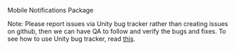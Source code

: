 Mobile Notifications Package

Note: Please report issues via Unity bug tracker rather than creating issues on github, then we can have QA to follow and verify the bugs and fixes. To see how to use Unity bug tracker, read [this](https://unity3d.com/unity/qa/bug-reporting).
